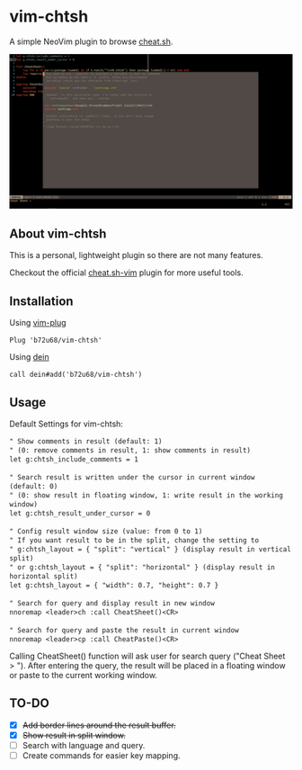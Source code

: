 # vim-chtsh

A simple NeoVim plugin to browse [cheat.sh](https://cheat.sh).

![Vim-chtsh Demo](vim-chtsh-demo.png)

## About vim-chtsh

This is a personal, lightweight plugin so there are not many features.

Checkout the official [cheat.sh-vim](https://github.com/dbeniamine/cheat.sh-vim)
plugin for more useful tools.

## Installation

Using [vim-plug](https://github.com/junegunn/vim-plug)

```viml
Plug 'b72u68/vim-chtsh'
```

Using [dein](https://github.com/Shougo/dein.vim)

```viml
call dein#add('b72u68/vim-chtsh')
```

## Usage

Default Settings for vim-chtsh:

```viml
" Show comments in result (default: 1)
" (0: remove comments in result, 1: show comments in result)
let g:chtsh_include_comments = 1

" Search result is written under the cursor in current window (default: 0)
" (0: show result in floating window, 1: write result in the working window)
let g:chtsh_result_under_cursor = 0

" Config result window size (value: from 0 to 1)
" If you want result to be in the split, change the setting to
" g:chtsh_layout = { "split": "vertical" } (display result in vertical split)
" or g:chtsh_layout = { "split": "horizontal" } (display result in horizontal split)
let g:chtsh_layout = { "width": 0.7, "height": 0.7 }

" Search for query and display result in new window
nnoremap <leader>ch :call CheatSheet()<CR>

" Search for query and paste the result in current window
nnoremap <leader>cp :call CheatPaste()<CR>
```

Calling CheatSheet() function will ask user for search query ("Cheat Sheet > ").
After entering the query, the result will be placed in a floating window or
paste to the current working window.

## TO-DO

- [x] ~~Add border lines around the result buffer.~~
- [x] ~~Show result in split window.~~
- [ ] Search with language and query.
- [ ] Create commands for easier key mapping.
